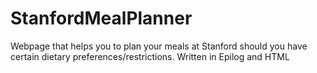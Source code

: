 # StanfordMealPlanner
Webpage that helps you to plan your meals at Stanford should you have certain dietary preferences/restrictions. Written in Epilog and HTML
